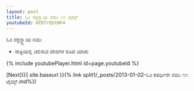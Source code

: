 ```yaml
---
layout: post
title: ಓಂ ನಕ್ತನ್ಛ್ಛ್ರಾಯ ನಮಃ ೧೧ ಟೈಮ್ಸ್
youtubeId: Hc6TrQStHF4
---
```

 
 
 ಓಂ ನಕ್ತನ್ಛ್ಛ್ರಾಯ ನಮಃ  
 
 -  ರಾತ್ರಿಯಲ್ಲಿ ಚಲಿಸುವ ದೇವಗಳ ರೂಪ ಯಾರು 
 
  
 
  
 
 
 
 
 
 


{% include youtubePlayer.html id=page.youtubeId %}
 
[Next]({{ site.baseurl }}{% link  split1/_posts/2013-01-02-ಓಂ ಕಪರ್ಧಿನೇ ನಮಃ ೧೧ ಟೈಮ್ಸ್.md%})
 
